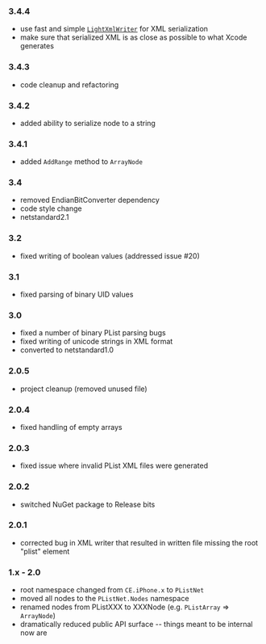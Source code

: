 ﻿### 3.4.4
 - use fast and simple [`LightXmlWriter`](https://github.com/lechu445/LightXmlWriter) for XML serialization
 - make sure that serialized XML is as close as possible to what Xcode generates

### 3.4.3
 - code cleanup and refactoring

### 3.4.2
 - added ability to serialize node to a string

### 3.4.1
 - added `AddRange` method to `ArrayNode`

### 3.4
 - removed EndianBitConverter dependency
 - code style change
 - netstandard2.1

### 3.2
 - fixed writing of boolean values (addressed issue #20)

### 3.1
 - fixed parsing of binary UID values

### 3.0
 - fixed a number of binary PList parsing bugs
 - fixed writing of unicode strings in XML format
 - converted to netstandard1.0

### 2.0.5
 - project cleanup (removed unused file)

### 2.0.4
 - fixed handling of empty arrays

### 2.0.3
 - fixed issue where invalid PList XML files were generated

### 2.0.2
 - switched NuGet package to Release bits

### 2.0.1
 - corrected bug in XML writer that resulted in written file missing the root "plist" element

### 1.x - 2.0
 - root namespace changed from `CE.iPhone.x` to `PListNet`
 - moved all nodes to the `PListNet.Nodes` namespace
 - renamed nodes from PListXXX to XXXNode (e.g. `PListArray` => `ArrayNode`)
 - dramatically reduced public API surface -- things meant to be internal now are
